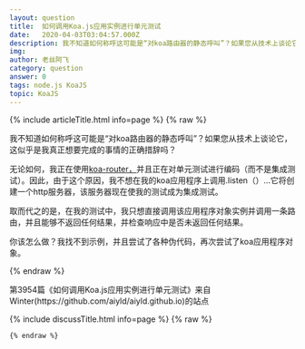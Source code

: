 ```yaml
---
layout: question
title:  如何调用Koa.js应用实例进行单元测试
date:   2020-04-03T03:04:57.000Z
description: 我不知道如何称呼这可能是“对koa路由器的静态呼叫”？如果您从技术上谈论它，这似乎是我真正想要完成的事情的正确措辞吗？无论如何，我正在使用koa-ro...
img: 
author: 老丝阿飞
category: question
answer: 0
tags: node.js KoaJS
topic: KoaJS
---
```

<div class="article-root">
  <div class="article">
    {% include articleTitle.html info=page %}
    {% raw %}
    <div class="article-content"><p><font style="vertical-align: inherit;"><font style="vertical-align: inherit;">我不知道如何称呼这可能是“对koa路由器的静态呼叫”？</font><font style="vertical-align: inherit;">如果您从技术上谈论它，这似乎是我真正想要完成的事情的正确措辞吗？</font></font></p>

<p><font style="vertical-align: inherit;"><font style="vertical-align: inherit;">无论如何，我正在使用</font></font><a href="https://github.com/alexmingoia/koa-router"><font style="vertical-align: inherit;"><font style="vertical-align: inherit;">koa-router，</font></font></a><font style="vertical-align: inherit;"><font style="vertical-align: inherit;">并且正在对单元测试进行编码（而不是集成测试）。</font><font style="vertical-align: inherit;">因此，由于这个原因，我不想在我的koa应用程序上调用.listen（）...它将创建一个http服务器，该服务器现在使我的测试成为集成测试。</font></font></p>

<p><font style="vertical-align: inherit;"><font style="vertical-align: inherit;">取而代之的是，在我的测试中，我只想直接调用该应用程序对象实例并调用一条路由，并且能够不返回任何结果，并检查响应中是否未返回任何结果。</font></font></p>

<p><font style="vertical-align: inherit;"><font style="vertical-align: inherit;">你该怎么做？</font><font style="vertical-align: inherit;">我找不到示例，并且尝试了各种伪代码，再次尝试了koa应用程序对象。</font></font></p></div>
    {% endraw %}
  </div>
  <p class="winter_mark">第3954篇《如何调用Koa.js应用实例进行单元测试》来自Winter(https://github.com/aiyld/aiyld.github.io)的站点</p>
  <div class="discuss-wrapper">
    {% include discussTitle.html info=page %}
    {% raw %}
    
    {% endraw %}
  </div>
<div>
